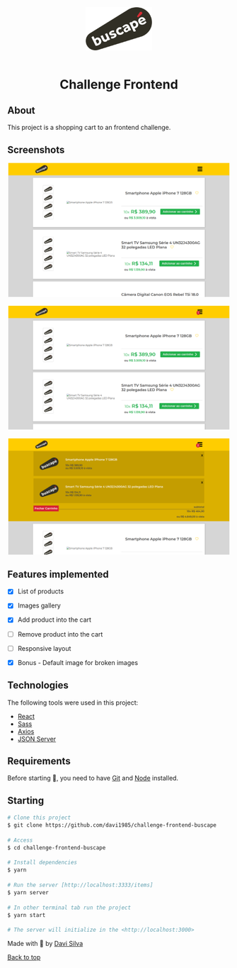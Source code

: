 <div align="center" id="top"> 
  <img src="./src/assets/logo.png" alt="FrontendChallenge Frontend" style="width:150px"/>
</div>
&#xa0;

<h1 align="center">Challenge Frontend</h1>

## About

This project is a shopping cart to an frontend challenge.

## Screenshots

<div align="center" id="top"> 
  <img src="./src/assets/screen1.png" alt="Frontend" style="width:500px"/>
</div>
<br/>
<div align="center" id="top"> 
  <img src="./src/assets/screen2.png" alt="Frontend" style="width:500px"/>
</div>
<br/>
<div align="center" id="top"> 
  <img src="./src/assets/screen3.png" alt="Frontend" style="width:500px"/>
</div>

## Features implemented

- [x] List of products
- [x] Images gallery
- [x] Add product into the cart
- [ ] Remove product into the cart
- [ ] Responsive layout

- [x] Bonus - Default image for broken images

## Technologies

The following tools were used in this project:

- [React](https://pt-br.reactjs.org/)
- [Sass](https://sass-lang.com/)
- [Axios](https://axios-http.com/)
- [JSON Server](https://github.com/typicode/json-server)

## Requirements

Before starting 🏁, you need to have [Git](https://git-scm.com) and [Node](https://nodejs.org/en/) installed.
<br/>

## Starting

```bash
# Clone this project
$ git clone https://github.com/davi1985/challenge-frontend-buscape

# Access
$ cd challenge-frontend-buscape

# Install dependencies
$ yarn

# Run the server [http://localhost:3333/items]
$ yarn server

# In other terminal tab run the project
$ yarn start

# The server will initialize in the <http://localhost:3000>
```

Made with 💜 by <a href="https://github.com/davi1985" target="_blank">Davi Silva</a>

<a href="#top">Back to top</a>
